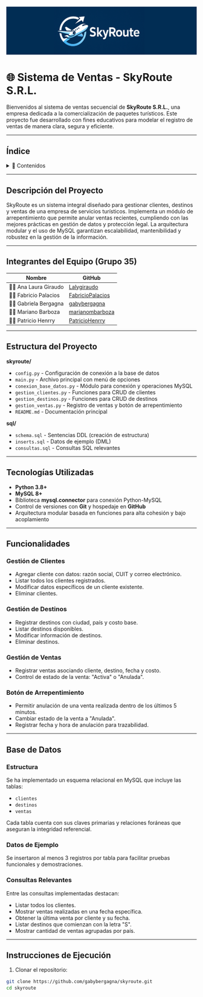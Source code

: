 ![Logo de SkyRoute](doc/logo.png)

# 🌐 Sistema de Ventas - SkyRoute S.R.L.

Bienvenidos al sistema de ventas secuencial de **SkyRoute S.R.L.**, una empresa dedicada a la comercialización de paquetes turísticos. Este proyecto fue desarrollado con fines educativos para modelar el registro de ventas de manera clara, segura y eficiente.

---

## Índice
<details>
  <summary>📂 Contenidos</summary>

- [Descripción del Proyecto](#descripción-del-proyecto)
- [Integrantes del Equipo](#integrantes-del-equipo)
- [Estructura del Proyecto](#estructura-del-proyecto)
- [Tecnologías Utilizadas](#tecnologías-utilizadas)
- [Funcionalidades](#funcionalidades)
  - [Gestión de Clientes](#gestión-de-clientes)
  - [Gestión de Destinos](#gestión-de-destinos)
  - [Gestión de Ventas](#gestión-de-ventas)
  - [Botón de Arrepentimiento](#botón-de-arrepentimiento)
- [Base de Datos](#base-de-datos)
  - [Estructura](#estructura)
  - [Datos de Ejemplo](#datos-de-ejemplo)
  - [Consultas Relevantes](#consultas-relevantes)
- [Instrucciones de Ejecución](#instrucciones-de-ejecución)
- [Ética y Ejercicio Profesional](#ética-y-ejercicio-profesional)
- [Conclusiones](#conclusiones)

</details>

---

## Descripción del Proyecto

SkyRoute es un sistema integral diseñado para gestionar clientes, destinos y ventas de una empresa de servicios turísticos. Implementa un módulo de arrepentimiento que permite anular ventas recientes, cumpliendo con las mejores prácticas en gestión de datos y protección legal. La arquitectura modular y el uso de MySQL garantizan escalabilidad, mantenibilidad y robustez en la gestión de la información.

---

## Integrantes del Equipo (Grupo 35)

| Nombre              | GitHub                                     |
|---------------------|--------------------------------------------|
| 👩‍💻 Ana Laura Giraudo  | [Lalygiraudo](https://github.com/Lalygiraudo)         |
| 👨‍💻 Fabricio Palacios  | [FabricioPalacios](https://github.com/FabricioPalacios) |
| 👩‍💻 Gabriela Bergagna  | [gabybergagna](https://github.com/gabybergagna)          |        
| 👨‍💻 Mariano Barboza    | [marianombarboza](https://github.com/marianombarboza)     |
| 👨‍💻 Patricio Henrry   | [PatricioHenrry](https://github.com/PatricioHenrry)      |

---

## Estructura del Proyecto

**skyroute/**
- `config.py` - Configuración de conexión a la base de datos
- `main.py` - Archivo principal con menú de opciones
- `conexion_base_datos.py` - Módulo para conexión y operaciones MySQL
- `gestion_clientes.py` - Funciones para CRUD de clientes
- `gestion_destinos.py` - Funciones para CRUD de destinos
- `gestion_ventas.py` - Registro de ventas y botón de arrepentimiento
- `README.md` - Documentación principal

**sql/**
- `schema.sql` - Sentencias DDL (creación de estructura)
- `inserts.sql` - Datos de ejemplo (DML)
- `consultas.sql` - Consultas SQL relevantes

---

## Tecnologías Utilizadas

- **Python 3.8+**
- **MySQL 8+**
- Biblioteca **mysql.connector** para conexión Python-MySQL
- Control de versiones con **Git** y hospedaje en **GitHub**
- Arquitectura modular basada en funciones para alta cohesión y bajo acoplamiento

---

## Funcionalidades

### Gestión de Clientes
- Agregar cliente con datos: razón social, CUIT y correo electrónico.
- Listar todos los clientes registrados.
- Modificar datos específicos de un cliente existente.
- Eliminar clientes.

### Gestión de Destinos
- Registrar destinos con ciudad, país y costo base.
- Listar destinos disponibles.
- Modificar información de destinos.
- Eliminar destinos.

### Gestión de Ventas
- Registrar ventas asociando cliente, destino, fecha y costo.
- Control de estado de la venta: "Activa" o "Anulada".

### Botón de Arrepentimiento
- Permitir anulación de una venta realizada dentro de los últimos 5 minutos.
- Cambiar estado de la venta a "Anulada".
- Registrar fecha y hora de anulación para trazabilidad.

---

## Base de Datos

### Estructura

Se ha implementado un esquema relacional en MySQL que incluye las tablas: 

- `clientes`
- `destinos`
- `ventas`

Cada tabla cuenta con sus claves primarias y relaciones foráneas que aseguran la integridad referencial.

### Datos de Ejemplo

Se insertaron al menos 3 registros por tabla para facilitar pruebas funcionales y demostraciones.

### Consultas Relevantes

Entre las consultas implementadas destacan:

- Listar todos los clientes.
- Mostrar ventas realizadas en una fecha específica.
- Obtener la última venta por cliente y su fecha.
- Listar destinos que comienzan con la letra "S".
- Mostrar cantidad de ventas agrupadas por país.

---

## Instrucciones de Ejecución

1. Clonar el repositorio:

```bash
git clone https://github.com/gabybergagna/skyroute.git
cd skyroute
